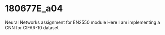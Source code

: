 # 180677E_a04
Neural Networks assignment for EN2550 module
Here I am implementing a CNN for CIFAR-10 dataset
